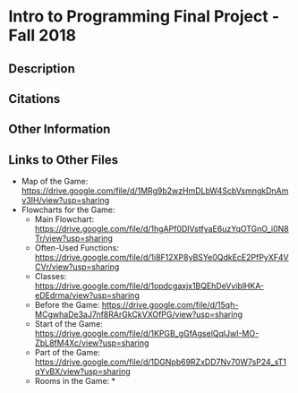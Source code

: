 # Intro to Programming Final Project - Fall 2018

## Description

## Citations

## Other Information

## Links to Other Files
* Map of the Game: https://drive.google.com/file/d/1MRg9b2wzHmDLbW4ScbVsmngkDnAmv3IH/view?usp=sharing
* Flowcharts for the Game:
  * Main Flowchart: https://drive.google.com/file/d/1hgAPf0DIVstfyaE6uzYqOTGnO_i0N8Tr/view?usp=sharing
  * Often-Used Functions: https://drive.google.com/file/d/1i8F12XP8yBSYe0QdkEcE2PfPyXF4VCVr/view?usp=sharing
  * Classes: https://drive.google.com/file/d/1opdcgaxjx1BQEhDeVviblHKA-eDEdrma/view?usp=sharing
  * Before the Game: https://drive.google.com/file/d/15qh-MCgwhaDe3aJ7nf8RArGkCkVXOfPG/view?usp=sharing
  * Start of the Game: https://drive.google.com/file/d/1KPGB_gGfAgselQqlJwI-MO-ZbL8fM4Xc/view?usp=sharing
  * Part of the Game: https://drive.google.com/file/d/1DGNpb69RZxDD7Nv70W7sP24_sT1qYvBX/view?usp=sharing
  * Rooms in the Game:
    *